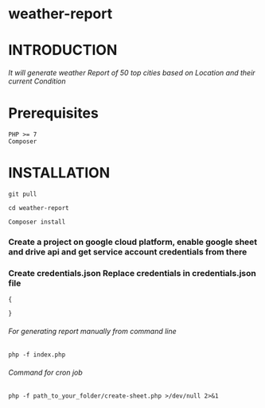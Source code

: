 # weather-report

# INTRODUCTION
###### It will generate weather Report of 50 top cities based on Location and their current Condition

# Prerequisites
```
PHP >= 7
Composer
```
# INSTALLATION
```
git pull
```
```
cd weather-report
```
```
Composer install
```

### Create a project on google cloud platform, enable google sheet and drive api and  get service account credentials from there

### Create credentials.json Replace credentials in credentials.json file
```
{

}
```

###### For generating report manually from command line
```
php -f index.php
```

###### Command for cron job
```
php -f path_to_your_folder/create-sheet.php >/dev/null 2>&1
```
